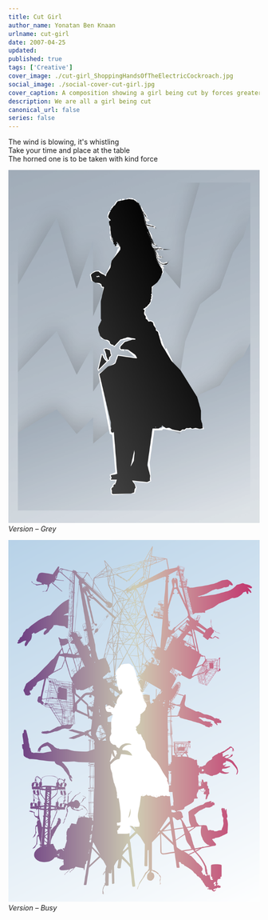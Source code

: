 ```yaml
---
title: Cut Girl
author_name: Yonatan Ben Knaan
urlname: cut-girl
date: 2007-04-25
updated:
published: true
tags: ['Creative']
cover_image: ./cut-girl_ShoppingHandsOfTheElectricCockroach.jpg
social_image: ./social-cover-cut-girl.jpg
cover_caption: A composition showing a girl being cut by forces greater then us
description: We are all a girl being cut
canonical_url: false
series: false
---
```

The wind is blowing, it's whistling  
Take your time and place at the table  
The horned one is to be taken with kind force

![A girl being cut by a grey wind](./cut-girl_GreyWind.jpg)
*Version – Grey*

![A girl being cut by the shopping hands of the electric cockroach](./cut-girl_ShoppingHandsOfTheElectricCockroach.svg)
*Version – Busy*